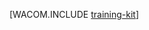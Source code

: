 ﻿<properties linkid="dev-net-training-kit" urlDisplayName="Учебный набор" pageTitle="Учебный набор Windows Azure — ресурсы Windows Azure" metaKeywords="учебный набор Azure, набор для обучения по Azure, загрузка учебного набора Azure" description="Загрузите и установите учебный набор Windows Azure, который предоставляет обширный технический контент и поможет вам больше узнать о Windows Azure." metaCanonical="" services="" documentationCenter=".NET" title="" authors=""  solutions="" writer="" manager="" editor=""  />





[WACOM.INCLUDE [training-kit](../includes/training-kit.md)]

